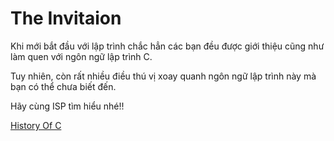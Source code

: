 # The Invitaion

Khi mới bắt đầu với lập trình chắc hẳn các bạn đều được giới thiệu cũng như làm quen với ngôn ngữ lập trình C. 

Tuy nhiên, còn rất nhiều điều thú vị xoay quanh ngôn ngữ lập trình này mà bạn có thể chưa biết đến.

Hãy cùng ISP tìm hiểu nhé!!

[History Of C](https://github.com/ispclub/WeeklyChallenges/raw/main/Challenge%201/History_of_C.pdf)
